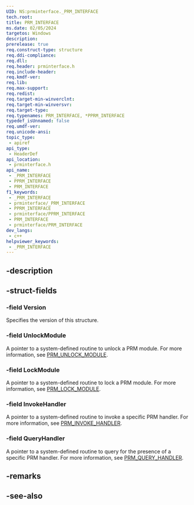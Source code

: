 ```yaml
---
UID: NS:prminterface._PRM_INTERFACE
tech.root: 
title: PRM_INTERFACE
ms.date: 02/05/2024
targetos: Windows
description: 
prerelease: true
req.construct-type: structure
req.ddi-compliance: 
req.dll: 
req.header: prminterface.h
req.include-header: 
req.kmdf-ver: 
req.lib: 
req.max-support: 
req.redist: 
req.target-min-winverclnt: 
req.target-min-winversvr: 
req.target-type: 
req.typenames: PRM_INTERFACE, *PPRM_INTERFACE
typedef_isUnnamed: false
req.umdf-ver: 
req.unicode-ansi: 
topic_type:
 - apiref
api_type:
 - HeaderDef
api_location:
 - prminterface.h
api_name:
 - _PRM_INTERFACE
 - PPRM_INTERFACE
 - PRM_INTERFACE
f1_keywords:
 - _PRM_INTERFACE
 - prminterface/_PRM_INTERFACE
 - PPRM_INTERFACE
 - prminterface/PPRM_INTERFACE
 - PRM_INTERFACE
 - prminterface/PRM_INTERFACE
dev_langs:
 - c++
helpviewer_keywords:
 - _PRM_INTERFACE
---
```


## -description

## -struct-fields

### -field Version

Specifies the version of this structure.

### -field UnlockModule

A pointer to a system-defined routine to unlock a PRM module. For more information, see [PRM_UNLOCK_MODULE](./nc-prminterface-prm_unlock_module.md).

### -field LockModule

A pointer to a system-defined routine to lock a PRM module. For more information, see [PRM_LOCK_MODULE](./nc-prminterface-prm_lock_module.md).

### -field InvokeHandler

A pointer to a system-defined routine to invoke a specific PRM handler. For more information, see [PRM_INVOKE_HANDLER](./nc-prminterface-prm_invoke_handler.md).

### -field QueryHandler

A pointer to a system-defined routine to query for the presence of a specific PRM handler. For more information, see [PRM_QUERY_HANDLER](./nc-prminterface-prm_query_handler.md).

## -remarks

## -see-also

